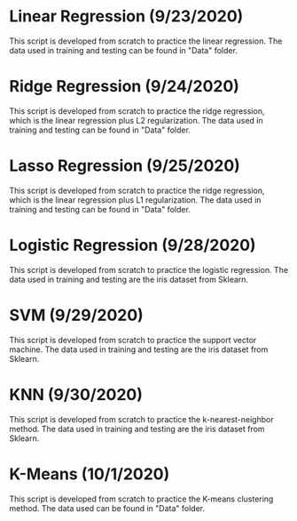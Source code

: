 # Linear Regression (9/23/2020)
This script is developed from scratch to practice the linear regression.
The data used in training and testing can be found in "Data" folder.

# Ridge Regression (9/24/2020)
This script is developed from scratch to practice the ridge regression,
which is the linear regression plus L2 regularization.
The data used in training and testing can be found in "Data" folder.

# Lasso Regression (9/25/2020)
This script is developed from scratch to practice the ridge regression,
which is the linear regression plus L1 regularization.
The data used in training and testing can be found in "Data" folder.

# Logistic Regression (9/28/2020)
This script is developed from scratch to practice the logistic regression.
The data used in training and testing are the iris dataset from Sklearn.

# SVM (9/29/2020)
This script is developed from scratch to practice the support vector machine.
The data used in training and testing are the iris dataset from Sklearn.

# KNN (9/30/2020)
This script is developed from scratch to practice the k-nearest-neighbor method.
The data used in training and testing are the iris dataset from Sklearn.

# K-Means (10/1/2020)
This script is developed from scratch to practice the K-means clustering method.
The data used can be found in "Data" folder.
